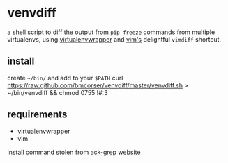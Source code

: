 # venvdiff

a shell script to diff the output from `pip freeze` commands from multiple virtualenvs, using [virtualenvwrapper](http://www.doughellmann.com/projects/virtualenvwrapper/) and [vim's](http://www.vim.org/) delightful `vimdiff` shortcut.

## install
create `~/bin/` and add to your `$PATH`
    curl https://raw.github.com/bmcorser/venvdiff/master/venvdiff.sh > ~/bin/venvdiff && chmod 0755 !#:3
## requirements
 * virtualenvwrapper
 * vim

install command stolen from [ack-grep](http://betterthangrep.com) website
